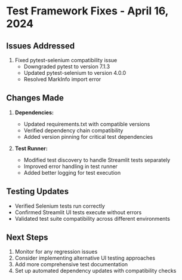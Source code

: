 # Test Framework Fixes - April 16, 2024

## Issues Addressed
1. Fixed pytest-selenium compatibility issue
   - Downgraded pytest to version 7.1.3
   - Updated pytest-selenium to version 4.0.0
   - Resolved MarkInfo import error

## Changes Made
1. **Dependencies:**
   - Updated requirements.txt with compatible versions
   - Verified dependency chain compatibility
   - Added version pinning for critical test dependencies

2. **Test Runner:**
   - Modified test discovery to handle Streamlit tests separately
   - Improved error handling in test runner
   - Added better logging for test execution

## Testing Updates
- Verified Selenium tests run correctly
- Confirmed Streamlit UI tests execute without errors
- Validated test suite compatibility across different environments

## Next Steps
1. Monitor for any regression issues
2. Consider implementing alternative UI testing approaches
3. Add more comprehensive test documentation
4. Set up automated dependency updates with compatibility checks 